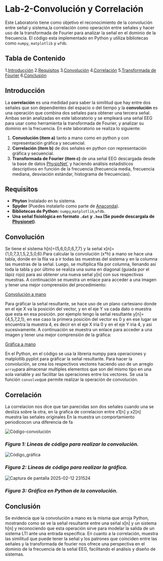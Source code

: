 # Lab-2-Convolución y Correlación
Este Laboratorio tiene como objetivo el reconocimiento de la convolución entre señal y sistema,la correlación como operación entre señales y hacer uso de la transformada de Fourier para analizar la señal en el dominio de la frecuencia. El código esta implementado en Python y utiliza bibliotecas como `numpy`, `matplotlib` y `wfdb`.
## Tabla de Contenido
1.[Introducción](#introducción)
2.[Requisitos](#requisitos)
3.[Convolución](#convolución)
4.[Correlación](#correlación)
5.[Transformada de Fourier](#transformada-de-fourier)
6.[Conclusión](#conclusión)

## Introducción
La **correlación** es una medidad para saber la similitud que hay entre dos señales que son dependientes del espacio o del tiempo y la **convolución** es una operación que combina dos señales para obtener una tercera señal. Ambas serán analizadas en este laboratorio y se empleará una señal EEG para usar como herramienta la transformada de Fourier, y analizar su dominio en la frecuencia. En este laboratorio se realiza lo siguiente:

1. **Convolución (item a)** tanto a mano como en python y con representación gráfica y secuencial.
2. **Correlación (item b)** de dos señales en python con representación gráfica y secuencial.
3. **Transformada de Fourier (item c)** de una señal EEG descargada desde la base de datos [PhysioNet`](https://physionet.org/) y haciendo análisis estadisticos descriptivos en función de la frecuencia (frecuencia media, frecuencia mediana, desviación estándar, histograma de frecuencias).

## Requisitos
- **Phyton** Instalado en tu sistema.
- **Spyder** (Puedes instalarlo como parte de [Anaconda](https://www.anaconda.com/)).
- **Bibliotecas de Python:** `numpy`,`matplotlib`,`wfdb`.
- **Una señal fisiológica en formato `.dat` y `.hea` (Se puede descargala de [Physionet](https://physionet.org/))**.

## Convolución
Se tiene el sistema h[n]={5,6,0,0,6,7,7} y la señal x[n]={1,0,7,3,1,5,2,5,0,6}.Para calcular la convolución (x*h) a mano se hace una tabla, donde en la fila va a ir todas las muestras del sistema y en la columna las muestras de la señal. Luego, se multiplica fila por columna, llenando asi toda la tabla y por último se realiza una suma en diagonal (guiada por el lápiz rojo) para asi obtener una nueva señal y[n] con sus respectivas muestras. A continuación se muestra un enlace para acceder a una imagen y tener una mejor comprensión del procedimiento:

[Convolución a mano](Convolución.pdf)

Para gráficar la señal resultante, se hace uso de un plano cartesiano donde en el eje X va la posición del vector, y en el eje Y va cada dato o muestra que esta en esa posición. por ejemplo tengo la señal resultante y[n]={4,5,7,2,1}, en ese caso la primera posición del vector es 0 y en ese lugar se encuentra la muestra 4, es decir en el eje X iria 0 y en el eje Y iria 4, y asi sucesivamente. A continuación se muestra un enlace para acceder a una imagen y tener una mejor comprensión de la gráfica:

[Gráfica a mano](Gráfica_convolución.pdf)

En el Python, en el código se usa la libreria numpy para operaciones y matplotlib.pyplot para gráficar la señal resultante. Para hacer la convolución, se crea los respectivos vectores haciendo uso de un arreglo `array`para almacenar multiples elementos que son del mismo tipo en una sola variable y asi facilitar las operaciones entre los vectores. Se usa la función `convolve`que permite realizar la operación de convolución.

## Correlación
La correlacion nos dice que tan parecidas son dos señales cuando una se desliza sobre la otra, en la grafica de correlacion entre x1[n] y x2[n] muestra las señales originales
En la muestra un comportamiento periodicocon una diferencia de fa

![Código-convolución](https://github.com/user-attachments/assets/70693ded-dee6-486d-be25-582cf1787787)
### *Figura 1: Lineas de código para realizar la convolución.*

![Código_gráfica](https://github.com/user-attachments/assets/158c42b2-0e79-4d8e-afc7-dde772455b9e)
### *Figura 2: Lineas de código para realizar la gráfica.*

![Captura de pantalla 2025-02-12 231524](https://github.com/user-attachments/assets/3bdabc9f-0510-42ab-83d4-763fe5c8c752)
### *Figura 3: Gráfica en Python de la convolución.*








## Conclusión
Se evidencia que la convolución a mano es la misma que arroja Python, mostrando como se ve la señal resultante entre una señal x[n] y un sistema h[n] y reconociendo que esta operación sirve para modelar la salida de un sistema LTI ante una entrada específica. En cuanto a la correlación, muestra las similitud que puede tener la señal y los patrones que coinciden entre las señales y la transformada de fourier nos ofrece una perspectiva en el dominio de la frecuencia de la señal EEG, facilitando el análisis y diseño de sistemas.






